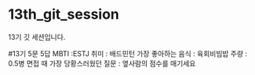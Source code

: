 # 13th_git_session
13기 깃 세션입니다.

#13기 5문 5답
MBTI :ESTJ
취미 : 배드민턴
가장 좋아하는 음식 : 육회비빔밥
주량 : 0.5병
면접 때 가장 당황스러웠던 질문 : 옆사람의 점수를 매기세요